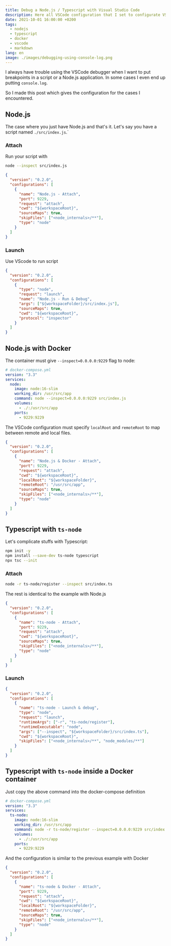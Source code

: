 ```yaml
---
title: Debug a Node.js / Typescript with Visual Studio Code
description: Here all VSCode configuration that I set to configurate VScode debugger with Node.js
date: 2021-10-01 16:00:00 +0200
tags:
  - nodejs
  - typescript
  - docker
  - vscode
  - markdown
lang: en
image: ./images/debugging-using-console-log.png
---
```


I always have trouble using the VSCode debugger when I want to put breakpoints in a script or a Node.js application. In some cases I even end up putting `console.log`.

So I made this post which gives the configuration for the cases I encountered.

## Node.js

The case where you just have Node.js and that's it. Let's say you have a script named `./src/index.js`.`

### Attach

Run your script with

```bash
node --inspect src/index.js
```

```json
{
  "version": "0.2.0",
  "configurations": [
    {
      "name": "Node.js - Attach",
      "port": 9229,
      "request": "attach",
      "cwd": "${workspaceRoot}",
      "sourceMaps": true,
      "skipFiles": ["<node_internals>/**"],
      "type": "node"
    }
  ]
}
```

### Launch

Use VScode to run script

```json
{
  "version": "0.2.0",
  "configurations": [
    {
      "type": "node",
      "request": "launch",
      "name": "Node.js - Run & Debug",
      "args": ["${workspaceFolder}/src/index.js"],
      "sourceMaps": true,
      "cwd": "${workspaceRoot}",
      "protocol": "inspector"
    }
  ]
}
```

## Node.js with Docker

The container must give `--inspect=0.0.0.0:9229` flag to node:

```yml
# docker-compose.yml
version: "3.3"
services:
  node:
    image: node:16-slim
    working_dir: /usr/src/app
    command: node --inspect=0.0.0.0:9229 src/index.js
    volumes:
      - ./:/usr/src/app
    ports:
      - 9229:9229
```

The VSCode configuration must specify `localRoot` and `remoteRoot` to map between remote and local files.

```json
{
  "version": "0.2.0",
  "configurations": [
    {
      "name": "Node.js & Docker - Attach",
      "port": 9229,
      "request": "attach",
      "cwd": "${workspaceRoot}",
      "localRoot": "${workspaceFolder}",
      "remoteRoot": "/usr/src/app",
      "sourceMaps": true,
      "skipFiles": ["<node_internals>/**"],
      "type": "node"
    }
  ]
}
```

## Typescript with `ts-node`

Let's complicate stuffs with Typescript:

```bash
npm init -y
npm install --save-dev ts-node typescript
npx tsc --init
```

### Attach

```sh
node -r ts-node/register --inspect src/index.ts
```

The rest is identical to the example with Node.js

```json
{
  "version": "0.2.0",
  "configurations": [
    {
      "name": "ts-node - Attach",
      "port": 9229,
      "request": "attach",
      "cwd": "${workspaceRoot}",
      "sourceMaps": true,
      "skipFiles": ["<node_internals>/**"],
      "type": "node"
    }
  ]
}
```

### Launch

```json
{
  "version": "0.2.0",
  "configurations": [
    {
      "name": "ts-node - Launch & debug",
      "type": "node",
      "request": "launch",
      "runtimeArgs": ["-r", "ts-node/register"],
      "runtimeExecutable": "node",
      "args": ["--inspect", "${workspaceFolder}/src/index.ts"],
      "cwd": "${workspaceRoot}",
      "skipFiles": ["<node_internals>/**", "node_modules/**"]
    }
  ]
}
```

## Typescript with `ts-node` inside a Docker container

Just copy the above command into the docker-compose definition

```yml
# docker-compose.yml
version: "3.3"
services:
  ts-node:
    image: node:16-slim
    working_dir: /usr/src/app
    command: node -r ts-node/register --inspect=0.0.0.0:9229 src/index.ts
    volumes:
      - ./:/usr/src/app
    ports:
      - 9229:9229
```

And the configuration is similar to the previous example with Docker

```json
{
  "version": "0.2.0",
  "configurations": [
    {
      "name": "ts-node & Docker - Attach",
      "port": 9229,
      "request": "attach",
      "cwd": "${workspaceRoot}",
      "localRoot": "${workspaceFolder}",
      "remoteRoot": "/usr/src/app",
      "sourceMaps": true,
      "skipFiles": ["<node_internals>/**"],
      "type": "node"
    }
  ]
}
```
